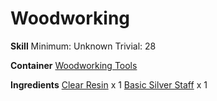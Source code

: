<!-- TITLE: Polished Silver Staff -->
<!-- SUBTITLE:  -->
# Woodworking
**Skill**
Minimum: Unknown
Trivial: 28

**Container**
[Woodworking Tools](woodworking-tools)

**Ingredients**
[Clear Resin](clear-resin) x 1
[Basic Silver Staff](basic-silver-staff) x 1